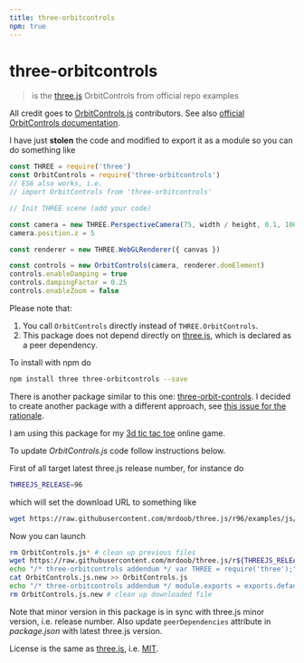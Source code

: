 ```yaml
---
title: three-orbitcontrols
npm: true
---
```

# three-orbitcontrols

> is the [three.js] OrbitControls from official repo examples

All credit goes to [OrbitControls.js][original_orbitcontrols] contributors. See also [official OrbitControls documentation][orbitcontrols_documentation].

I have just **stolen** the code and modified to export it as a module so you can do something like

```javascript
const THREE = require('three')
const OrbitControls = require('three-orbitcontrols')
// ES6 also works, i.e.
// import OrbitControls from 'three-orbitcontrols'

// Init THREE scene (add your code)

const camera = new THREE.PerspectiveCamera(75, width / height, 0.1, 1000)
camera.position.z = 5

const renderer = new THREE.WebGLRenderer({ canvas })

const controls = new OrbitControls(camera, renderer.domElement)
controls.enableDamping = true
controls.dampingFactor = 0.25
controls.enableZoom = false
```

Please note that:

1. You call `OrbitControls` directly instead of `THREE.OrbitControls`.
2. This package does not depend directly on [three.js], which is declared as a peer dependency.

To install with npm do

```bash
npm install three three-orbitcontrols --save
```

There is another package similar to this one: [three-orbit-controls].
I decided to create another package with a different approach, see [this issue for the rationale](https://github.com/mattdesl/three-orbit-controls/issues/17).

I am using this package for my [3d tic tac toe](http://tris3d.net) online game.

To update *OrbitControls.js* code follow instructions below.

First of all target latest three.js release number, for instance do

```bash
THREEJS_RELEASE=96
```

which will set the download URL to something like

```bash
wget https://raw.githubusercontent.com/mrdoob/three.js/r96/examples/js/controls/OrbitControls.js
```

Now you can launch

```bash
rm OrbitControls.js* # clean up previous files
wget https://raw.githubusercontent.com/mrdoob/three.js/r${THREEJS_RELEASE}/examples/js/controls/OrbitControls.js -O OrbitControls.js.new
echo "/* three-orbitcontrols addendum */ var THREE = require('three');" > OrbitControls.js
cat OrbitControls.js.new >> OrbitControls.js
echo "/* three-orbitcontrols addendum */ module.exports = exports.default = THREE.OrbitControls;" >> OrbitControls.js
rm OrbitControls.js.new # clean up downloaded file
```

Note that minor version in this package is in sync with three.js minor version, i.e. release number.
Also update `peerDependencies` attribute in *package.json* with latest three.js version.

License is the same as [three.js], i.e. [MIT].

[original_orbitcontrols]: https://github.com/mrdoob/three.js/tree/master/examples/js/controls/OrbitControls.js "OrbitControls.js"
[orbitcontrols_documentation]: https://threejs.org/docs/#examples/controls/OrbitControls "OrbitControls documentation"
[three.js]: http://threejs.org/ "three.js"
[MIT]: https://github.com/mrdoob/three.js/blob/master/LICENSE "three.js license"
[three-orbit-controls]: https://www.npmjs.com/package/three-orbit-controls "three-orbit-controls"
